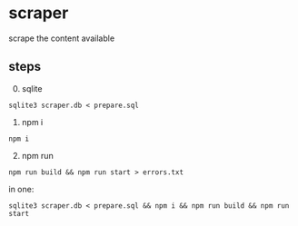 # scraper
scrape the content available

## steps

0. sqlite

`sqlite3 scraper.db < prepare.sql`

1. npm i

`npm i`

2. npm run

`npm run build && npm run start > errors.txt`

in one:

`sqlite3 scraper.db < prepare.sql && npm i && npm run build && npm run start`
